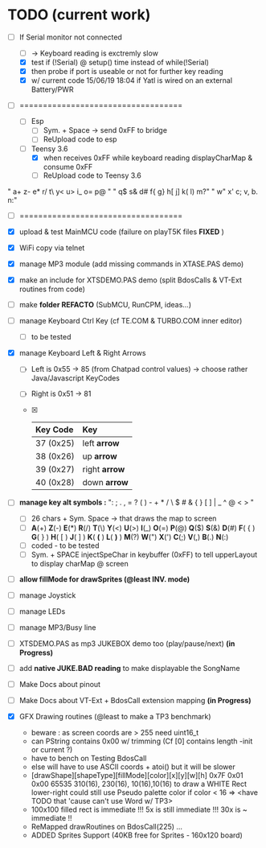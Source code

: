 # TODO (current work)

- [ ] If Serial monitor not connected
  - [ ] -> Keyboard reading is exctremly slow
  - [x] test if (!Serial) @ setup() time instead of while(!Serial)
  - [x] then probe if port is useable or not for further key reading
  - [x] w/ current code 15/06/19 18:04 if Yatl is wired on an external Battery/PWR

- [ ] ===================================

  - [ ] Esp
    - [ ] Sym. + Space -> send 0xFF to bridge
    - [ ] ReUpload code to esp
  - [ ] Teensy 3.6
    - [x] when receives 0xFF while keyboard reading
          displayCharMap & consume 0xFF
    - [ ] ReUpload code to Teensy 3.6 

" a+ z- e* r/ t\\ y< u> i_ o= p@ "
" q$ s& d# f{ g} h[ j] k( l) m?"
" w\" x' c; v, b. n:"



- [ ] ===================================
  

- [x] upload & test MainMCU code (failure on playT5K files **FIXED** )

- [x] WiFi copy via telnet

- [x] manage MP3 module (add missing commands in XTASE.PAS demo)

- [x] make an include for XTSDEMO.PAS demo (split BdosCalls & VT-Ext routines from code)

- [ ] make **folder REFACTO** (SubMCU, RunCPM, ideas...)

- [ ] manage Keyboard Ctrl Key (cf TE.COM & TURBO.COM inner editor)

  - [ ] to be tested

- [x] manage Keyboard Left & Right Arrows

  - [ ] Left is 0x55 -> 85 (from Chatpad control values) -> choose rather Java/Javascript KeyCodes

  - [ ] Right is 0x51 -> 81

  - [x] | Key **Code** | Key             |
    | :----------- | :-------------- |
    | 37 (0x25)    | left **arrow**  |
    | 38 (0x26)    | up **arrow**    |
    | 39 (0x27)    | right **arrow** |
    | 40 (0x28)    | down **arrow**  |

- [ ] **manage key alt symbols :** ": ; . , = ? ( ) - + * / \\ $ # & { } [ ] | _ ^ @ < > "

  - [ ] 26 chars + Sym. Space -> that draws the map to screen
  - [ ] **A**(+) **Z**(-) **E**(*) **R**(/) **T**(\\) **Y**(<) **U**(>) **I**(_) **O**(=) **P**(@)
    **Q**($) **S**(&) **D**(#) **F**( { ) **G**( } ) **H**( [ ) **J**( ] ) **K**( **(** ) **L**( **)** ) **M**(?)
    **W**(") **X**(') **C**(;) **V**(,) **B**(.) **N**(:)
  - [ ] coded - to be tested
  - [ ] Sym. + SPACE injectSpeChar in keybuffer (0xFF) to tell upperLayout to
    display charMap @ screen

- [ ] **allow fillMode for drawSprites (@least INV. mode)**

- [ ] manage Joystick

- [ ] manage LEDs

- [ ] manage MP3/Busy line

- [ ] XTSDEMO.PAS as mp3 JUKEBOX demo too (play/pause/next) **(in Progress)**

- [ ] add **native JUKE.BAD reading** to make displayable the SongName

- [ ] Make Docs about pinout

- [ ] Make Docs about VT-Ext + BdosCall extension mapping **(in Progress)**

- [x] GFX Drawing routines (@least to make a TP3 benchmark)
  - beware : as screen coords are > 255 need uint16_t
  - can PString contains 0x00 w/ trimming (Cf [0] contains length -init or current ?)
  - have to bench on Testing BdosCall
  - else will have to use ASCII coords + atoi() but it will be slower
  - [drawShape][shapeType][fillMode][color][x][y][w][h]
     0x7F        0x01       0x00     65535  310(16), 230(16), 10(16),10(16)
     to draw a WHITE Rect lower-right
     could still use Pseudo palette color if color < 16 => \<have TODO that 'cause can't use Word w/ TP3>
  - 100x100 filled rect is immediate !!! 5x is still immediate !!! 30x is ~ immediate !!
  - ReMapped drawRoutines on BdosCall(225) ...
  - ADDED Sprites Support (40KB free for Sprites - 160x120 board)